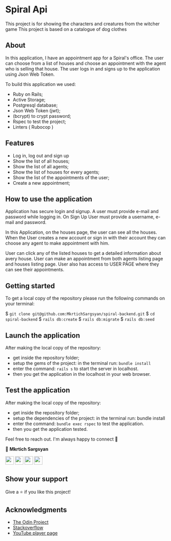 # Spiral Api


This project is for showing the characters and creatures from the witcher game
This project is based on a catalogue of dog clothes

## About

In this application, I have an appointment app for a Spiral's office. The user can choose from a list of houses and choose an appointment with the agent who is selling that house. The user logs in and signs up to the application using Json Web Token.

To build this application we used:

 - Ruby on Rails;
 - Active Storage;
 - Postgresql database;
 - Json Web Token (jwt);
 - (bcrypt) to crypt password;
 - Rspec to test the project;
 - Linters ( Rubocop )

## Features

 - Log in, log out and sign up
 - Show the list of all houses;
 - Show the list of all agents;
 - Show the list of houses for every agents;
 - Show the list of the appointments of the user;
 - Create a new appointment;

## How to use the application

Application has secure login and signup. A user must provide e-mail and password while logging in. On Sign Up User must provide a username, e-mail and password.

In this Application, on the houses page, the user can see all the houses. When the User creates a new account or sign in with their account they can choose any agent to make appointment with him.

User can click any of the listed houses to get a detailed information about avery house. User can make an appointment from both agents listing page and houses listing page. User also has access to USER PAGE where they can see their appointments.

## Getting started

To get a local copy of the repository please run the following commands on your terminal:

  $ ```git clone git@github.com:MkrtichSargsyan/spiral-backend.git```
  $ ```cd spiral-backend```
  $ ```rails db:create```
  $ ```rails db:migrate```
  $ ```rails db:seed```

## Launch the application

After making the local copy of the repository:

 - get inside the repository folder;
 - setup the gems of the project: in the terminal run: ```bundle install```
 - enter the command: ```rails s```  to start the server in localhost.
 - then you get the application in the localhost in your web browser.

## Test the application

After making the local copy of the repository:

 - get inside the repository folder;
 - setup the dependencies of the project: in the terminal run: bundle install
 - enter the command: ```bundle exec rspec``` to test the application.
 - then you get the application tested.


Feel free to reach out. I'm always happy to connect :slightly_smiling_face:

👤 **Mkrtich Sargsyan**

[<code><img height="26" src="https://cdn.iconscout.com/icon/free/png-256/github-153-675523.png"></code>](https://github.com/MkrtichSargsyan)
[<code><img height="26" src="https://upload.wikimedia.org/wikipedia/sco/thumb/9/9f/Twitter_bird_logo_2012.svg/1200px-Twitter_bird_logo_2012.svg.png"></code>](https://twitter.com/MkrtichSargsyan)
[<code><img height="26" src="https://upload.wikimedia.org/wikipedia/commons/thumb/c/c9/Linkedin.svg/1200px-Linkedin.svg.png"></code>](https://www.linkedin.com/in/mkrtich-sargsyan/)
[<code><img height="26" src="https://cdn4.iconfinder.com/data/icons/free-colorful-icons/360/gmail.png"></code>](mailto:mkrtichsargsyan24@gmail.com)

## Show your support

Give a ⭐️ if you like this project!

## Acknowledgments

- <a href="https://www.theodinproject.com/" target="_blank">The Odin Project</a>
- <a href="https://www.stackoverflow.com/" target="_blank">Stackoverflow</a>
- <a href="https://youtube.com/" target="_blank">YouTube player page</a>

